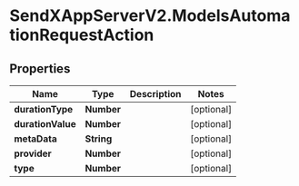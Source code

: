 # SendXAppServerV2.ModelsAutomationRequestAction

## Properties
Name | Type | Description | Notes
------------ | ------------- | ------------- | -------------
**durationType** | **Number** |  | [optional] 
**durationValue** | **Number** |  | [optional] 
**metaData** | **String** |  | [optional] 
**provider** | **Number** |  | [optional] 
**type** | **Number** |  | [optional] 


